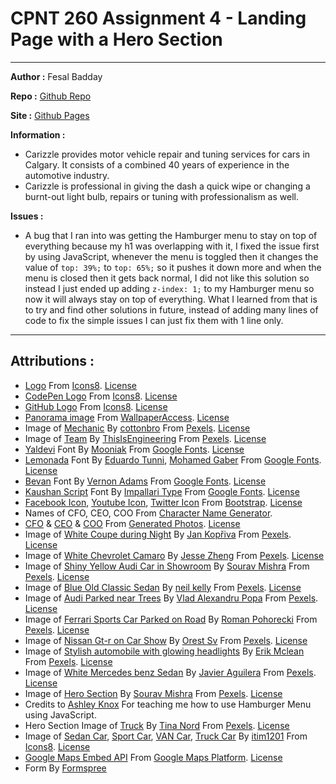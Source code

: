 # CPNT 260 Assignment 4 - Landing Page with a Hero Section

---

**Author :** Fesal Badday

**Repo :** [Github Repo](https://github.com/FesalBadday/cpnt260-a4)

**Site :** [Github Pages](https://FesalBadday.github.io/cpnt260-a4)

**Information :**

 - Carizzle provides motor vehicle repair and tuning services for cars in Calgary. It consists of a combined 40 years of experience in the automotive industry.
 - Carizzle is professional in giving the dash a quick wipe or changing a burnt-out light bulb, repairs or tuning with professionalism as well.

**Issues :**

 - A bug that I ran into was getting the Hamburger menu to stay on top of everything because my h1 was overlapping with it, I fixed the issue first by using JavaScript, whenever the menu is toggled then it changes the value of ```top: 39%;``` to ```top: 65%;``` so it pushes it down more and when the menu is closed then it gets back normal, I did not like this solution so instead I just ended up adding ```z-index: 1;``` to my Hamburger menu so now it will always stay on top of everything. What I learned from that is to try and find other solutions in future, instead of adding many lines of code to fix the simple issues I can just fix them with 1 line only.

---

## Attributions :

- [Logo](https://icons8.com/icon/XQpKqhk-sEvL/flood-car) From [Icons8](https://icons8.com). [License](https://icons8.com/license)
- [CodePen Logo](https://icons8.com/icon/38382/codepen) From [Icons8](https://icons8.com). [License](https://icons8.com/license)
- [GitHub Logo](https://icons8.com/icon/12599/github) From [Icons8](https://icons8.com). [License](https://icons8.com/license)
- [Panorama image](https://fesalbadday.github.io/cpnt260-a2/assets/images/pano.jpg) From [WallpaperAccess](https://wallpaperaccess.com/dual-screen-car). [License](https://wallpaperaccess.com/faq#personaluse)
- Image of [Mechanic](https://www.pexels.com/photo/man-in-blue-long-sleeve-shirt-and-gray-pants-standing-beside-black-car-4489732) By [cottonbro](https://www.pexels.com/@cottonbro) From [Pexels](https://www.pexels.com). [License](https://www.pexels.com/license)
- Image of [Team](https://www.pexels.com/sk-sk/fotka/auto-kolegovia-technologie-stroje-3862627) By [ThisIsEngineering](https://www.pexels.com/sk-sk/@thisisengineering) From [Pexels](https://www.pexels.com). [License](https://www.pexels.com/license)
- [Yaldevi](https://fonts.google.com/specimen/Yaldevi?query=Yaldevi) Font By [Mooniak](https://fonts.google.com/?query=Mooniak) From [Google Fonts](https://fonts.google.com). [License](https://developers.google.com/fonts)
- [Lemonada](https://fonts.google.com/specimen/Lemonada?query=Lemonada) Font By [Eduardo Tunni](https://fonts.google.com/?query=Eduardo+Tunni), [Mohamed Gaber](https://fonts.google.com/?query=Mohamed+Gaber) From [Google Fonts](https://fonts.google.com). [License](https://developers.google.com/fonts)
- [Bevan](https://fonts.google.com/specimen/Bevan?query=Bevan) Font By [Vernon Adams](https://fonts.google.com/?query=Vernon+Adams) From [Google Fonts](https://fonts.google.com). [License](https://developers.google.com/fonts)
- [Kaushan Script](https://fonts.google.com/specimen/Kaushan+Script?query=Kaushan+Script) Font By [Impallari Type](https://fonts.google.com/?query=Impallari+Type) From [Google Fonts](https://fonts.google.com). [License](https://developers.google.com/fonts)
- [Facebook Icon](https://icons.getbootstrap.com/icons/facebook), [Youtube Icon](https://icons.getbootstrap.com/icons/youtube), [Twitter Icon](https://icons.getbootstrap.com/icons/twitter) From [Bootstrap](https://icons.getbootstrap.com/). [License](https://github.com/twbs/icons/blob/main/LICENSE.md)
- Names of CFO, CEO, COO From [Character Name Generator](https://blog.reedsy.com/character-name-generator).
- [CFO](https://generated.photos/face/joyfull-white-adult-male-with-short-brown-hair-and-brown-eyes--5e68085a6d3b380006d54871) & [CEO](https://fesalbadday.github.io/cpnt260-a2/assets/images/lucie-leclair.png) & [COO](https://fesalbadday.github.io/cpnt260-a2/assets/images/afon-dewey.png) From [Generated Photos](https://generated.photos). [License](https://generated.photos/faq)
- Image of [White Coupe during Night](https://www.pexels.com/photo/parked-white-coupe-during-night-3354648) By [Jan Kopřiva](https://www.pexels.com/@koprivakart) From [Pexels](https://www.pexels.com). [License](https://www.pexels.com/license)
- Image of [White Chevrolet Camaro](https://www.pexels.com/photo/close-up-photography-of-white-chevrolet-camaro-1213294) By [Jesse Zheng](https://www.pexels.com/@jessef11) From [Pexels](https://www.pexels.com). [License](https://www.pexels.com/license)
- Image of [Shiny Yellow Audi Car in Showroom](https://www.pexels.com/photo/shiny-yellow-audi-car-in-showroom-1149831) By [Sourav Mishra](https://www.pexels.com/@photosbymishra) From [Pexels](https://www.pexels.com). [License](https://www.pexels.com/license)
- Image of [Blue Old Classic Sedan](https://www.pexels.com/photo/blue-sedan-712618/) By [neil kelly](https://www.pexels.com/@peely) From [Pexels](https://www.pexels.com). [License](https://www.pexels.com/license)
- Image of [Audi Parked near Trees](https://www.pexels.com/photo/photo-of-audi-parked-near-trees-1402787/) By [Vlad Alexandru Popa](https://www.pexels.com/@vladalex94) From [Pexels](https://www.pexels.com). [License](https://www.pexels.com/license)
- Image of [Ferrari Sports Car Parked on Road](https://www.pexels.com/photo/photo-of-ferrari-sports-car-parked-on-road-2664399/) By [Roman Pohorecki](https://www.pexels.com/@romanp) From [Pexels](https://www.pexels.com). [License](https://www.pexels.com/license)
- Image of [Nissan Gt-r on Car Show](https://www.pexels.com/photo/nissan-gt-r-on-car-show-inside-building-2062551) By [Orest Sv](https://www.pexels.com/@orestsv) From [Pexels](https://www.pexels.com). [License](https://www.pexels.com/license)
- Image of [Stylish automobile with glowing headlights](https://www.pexels.com/photo/stylish-automobile-with-glowing-headlights-on-parking-5214397) By [Erik Mclean](https://www.pexels.com/@introspectivedsgn) From [Pexels](https://www.pexels.com). [License](https://www.pexels.com/license)
- Image of [White Mercedes benz Sedan](https://www.pexels.com/photo/white-mercedes-benz-sedan-2611710) By [Javier Aguilera](https://www.pexels.com/@jamphotography) From [Pexels](https://www.pexels.com). [License](https://www.pexels.com/license)
- Image of [Hero Section](https://www.pexels.com/photo/grey-coupe-on-road-3136673) By [Sourav Mishra](https://www.pexels.com/@photosbymishra) From [Pexels](https://www.pexels.com). [License](https://www.pexels.com/license)
- Credits to [Ashley Knox](https://github.com/lilyx13) For teaching me how to use Hamburger Menu using JavaScript. 
- Hero Section Image of [Truck](https://www.pexels.com/photo/single-cab-pickup-truck-797570/) By [Tina Nord](https://www.pexels.com/@nord6) From [Pexels](https://www.pexels.com). [License](https://www.pexels.com/license)
- Image of [Sedan Car](https://icons8.com/icon/M7rsQZPSFxT3/car), [Sport Car](https://icons8.com/icon/01AFKhkcnxWN/car), [VAN Car](https://icons8.com/icon/GAr4K7Zw5dQG/car), [Truck Car](https://icons8.com/icon/xMmpMn8gsZtS/pickup-truck) By [itim1201](https://icons8.com/icons/authors/ZzOW2jPPMobx/itim1201) From [Icons8](https://www.icons8.com). [License](https://www.icons8.com/license)
- [Google Maps Embed API](https://developers.google.com/maps/documentation/embed/get-started) From [Google Maps Platform](https://developers.google.com/maps). [License](https://developers.google.com/admin-sdk/licensing/reference/rest)
- Form By [Formspree](https://formspree.io/)

